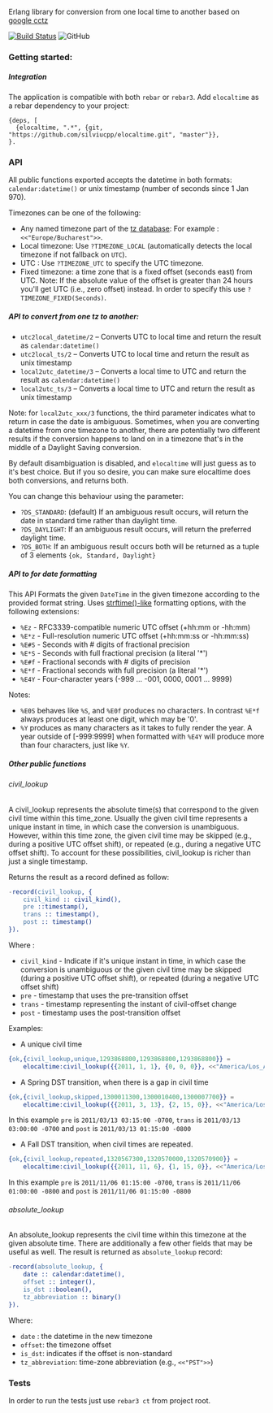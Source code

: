 Erlang library for conversion from one local time to another based on [google cctz][1] 

[![Build Status](https://travis-ci.com/silviucpp/elocaltime.svg?branch=master)](https://travis-ci.com/github/silviucpp/elocaltime)
![GitHub](https://img.shields.io/github/license/silviucpp/elocaltime)

### Getting started:

##### Integration

The application is compatible with both `rebar` or `rebar3`. Add `elocaltime` as a rebar dependency to your project:

```
{deps, [
  {elocaltime, ".*", {git, "https://github.com/silviucpp/elocaltime.git", "master"}},
}.
```

### API

All public functions exported accepts the datetime in both formats: `calendar:datetime()` or unix timestamp (number of seconds since 1 Jan 970).

Timezones can be one of the following:

- Any named timezone part of the [tz database][2]: For example : `<<"Europe/Bucharest">>`.
- Local timezone: Use `?TIMEZONE_LOCAL` (automatically detects the local timezone if not fallback on `UTC`).
- UTC : Use `?TIMEZONE_UTC` to specify the UTC timezone. 
- Fixed timezone: a time zone that is a fixed offset (seconds east) from UTC.  Note: If the absolute value of the offset is greater than 
  24 hours you'll get UTC (i.e., zero offset) instead. In order to specify this use `?TIMEZONE_FIXED(Seconds)`.

##### API to convert from one tz to another:

- `utc2local_datetime/2` – Converts UTC to local time and return the result as `calendar:datetime()`
- `utc2local_ts/2` – Converts UTC to local time and return the result as unix timestamp
- `local2utc_datetime/3` – Converts a local time to UTC and return the result as `calendar:datetime()`
- `local2utc_ts/3` – Converts a local time to UTC and return the result as unix timestamp

Note: for `local2utc_xxx/3` functions, the third parameter indicates what to return in case the date is ambiguous. Sometimes, 
when you are converting a datetime from one timezone to another, there are potentially two different results if the conversion happens 
to land on in a timezone that's in the middle of a Daylight Saving conversion.

By default disambiguation is disabled, and `elocaltime` will just guess as to it's best choice. But if you so desire, you can make 
sure elocaltime does both conversions, and returns both.

You can change this behaviour using the parameter:

- `?DS_STANDARD`: (default) If an ambiguous result occurs, will return the date in standard time rather than daylight time.
- `?DS_DAYLIGHT`: If an ambiguous result occurs, will return the preferred daylight time.
- `?DS_BOTH`: If an ambiguous result occurs both will be returned as a tuple of 3 elements `{ok, Standard, Daylight}`

##### API to for date formatting

This API Formats the given `DateTime` in the given timezone according to the provided format string. Uses [strftime()-like][3] formatting options,
with the following extensions:

- `%Ez`  - RFC3339-compatible numeric UTC offset (+hh:mm or -hh:mm)
- `%E*z` - Full-resolution numeric UTC offset (+hh:mm:ss or -hh:mm:ss)
- `%E#S` - Seconds with # digits of fractional precision
- `%E*S` - Seconds with full fractional precision (a literal '*')
- `%E#f` - Fractional seconds with # digits of precision
- `%E*f` - Fractional seconds with full precision (a literal '*')
- `%E4Y` - Four-character years (-999 ... -001, 0000, 0001 ... 9999)

Notes: 

- `%E0S` behaves like `%S`, and `%E0f` produces no characters. In contrast `%E*f` always produces at least one digit, which may be '0'.
- `%Y` produces as many characters as it takes to fully render the year. A year outside of [-999:9999] when formatted with `%E4Y` will produce more than four characters, just like `%Y`.

##### Other public functions

###### civil_lookup 

A civil_lookup represents the absolute time(s) that correspond to the given civil time within this time_zone. 
Usually the given civil time represents a unique instant in time, in which case the 
conversion is unambiguous. However, within this time zone, the given civil time may be skipped (e.g., during a positive 
UTC offset shift), or repeated (e.g., during a negative UTC offset shift). To account for these possibilities, civil_lookup 
is richer than just a single timestamp. 

Returns the result as a record defined as follow:

```erlang
-record(civil_lookup, {
    civil_kind :: civil_kind(),
    pre ::timestamp(),
    trans :: timestamp(),
    post :: timestamp()
}).
````

Where :

- `civil_kind` - Indicate if it's unique instant in time, in which case the conversion is unambiguous or the given civil 
time may be skipped (during a positive UTC offset shift), or repeated (during a negative UTC offset shift)
- `pre` - timestamp that uses the pre-transition offset
- `trans` - timestamp representing the instant of civil-offset change
- `post` - timestamp uses the post-transition offset

Examples:

- A unique civil time

```erlang
{ok,{civil_lookup,unique,1293868800,1293868800,1293868800}} =
    elocaltime:civil_lookup({{2011, 1, 1}, {0, 0, 0}}, <<"America/Los_Angeles">>).
```

- A Spring DST transition, when there is a gap in civil time

```erlang
{ok,{civil_lookup,skipped,1300011300,1300010400,1300007700}} =
    elocaltime:civil_lookup({{2011, 3, 13}, {2, 15, 0}}, <<"America/Los_Angeles">>)
````

 In this example `pre` is `2011/03/13 03:15:00 -0700`, `trans` is `2011/03/13 03:00:00 -0700` and `post` is `2011/03/13 01:15:00 -0800`

- A Fall DST transition, when civil times are repeated.

```erlang
{ok,{civil_lookup,repeated,1320567300,1320570000,1320570900}} =
    elocaltime:civil_lookup({{2011, 11, 6}, {1, 15, 0}}, <<"America/Los_Angeles">>).
```    

In this example `pre` is `2011/11/06 01:15:00 -0700`, `trans` is `2011/11/06 01:00:00 -0800` and `post` is `2011/11/06 01:15:00 -0800`

###### absolute_lookup

An absolute_lookup represents the civil time within this timezone at the given absolute time. There are additionally a 
few other fields that may be useful as well. The result is returned as `absolute_lookup` record:

```erlang
-record(absolute_lookup, {
    date :: calendar:datetime(),
    offset :: integer(),
    is_dst ::boolean(),
    tz_abbreviation :: binary()
}). 
``` 

Where:

- `date` : the datetime in the new timezone
- `offset`: the timezone offset
- `is_dst`: indicates if the offset is non-standard
- `tz_abbreviation`: time-zone abbreviation (e.g., `<<"PST">>`)

### Tests

In order to run the tests just use `rebar3 ct` from project root.

[1]:https://github.com/google/cctz
[2]:https://www.iana.org/time-zones
[3]:http://www.cplusplus.com/reference/ctime/strftime/
